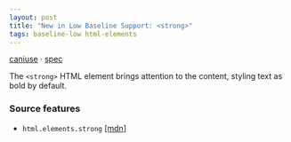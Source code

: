 ```yaml
---
layout: post
title: "New in Low Baseline Support: <strong>"
tags: baseline-low html-elements
---
```


[caniuse](https://caniuse.com/?search=strong) · [spec](https://html.spec.whatwg.org/multipage/text-level-semantics.html#the-strong-element)

The `<strong>` HTML element brings attention to the content, styling text as bold by default.

### Source features

- ``html.elements.strong`` [[mdn]](https://https://developer.mozilla.org/en-US/search?q=html.elements.strong)
